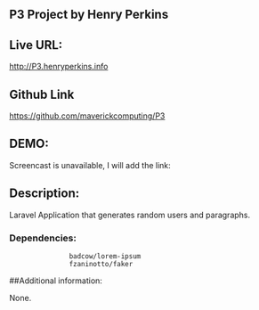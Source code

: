 
## P3 Project by Henry Perkins

## Live URL:

<http://P3.henryperkins.info>

## Github Link

<https://github.com/maverickcomputing/P3>

## DEMO: 
Screencast is unavailable, I will add the link:



## Description:

Laravel Application that generates random users and paragraphs. 


### Dependencies:  
                   badcow/lorem-ipsum
                   fzaninotto/faker


##Additional information:

None. 

